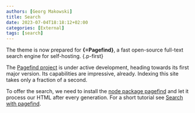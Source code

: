 ```yaml
---
authors: [Georg Makowski]
title: Search
date: 2023-07-04T18:18:12+02:00
categories: [External]
tags: [search]
---
```


The theme is now prepared for **{=Pagefind}**, a fast open-source full-text search engine for self-hosting.
{.p-first}
<!--more-->

The [Pagefind project](https://pagefind.app) is under active development, heading towards its first major version. Its capabilities are impressive, already. Indexing this site takes only a fraction of a second.

To offer the search, we need to install the [node package pagefind](https://npm.io/package/pagefind) and let it process our HTML after every generation. For a short tutorial see [Search with pagefind](/doc/site/search-with-pagefind).